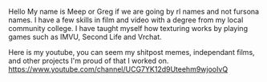 Hello
My name is Meep or Greg if we are going by rl names and not fursona names. 
I have a few skills in film and video with a degree from my local community college. 
I have taught myself how texturing works by playing games such as IMVU, Second Life and Vrchat. 

Here is my youtube, you can seem my shitpost memes, independant films, and other projects I'm proud of that I worked on. 
https://www.youtube.com/channel/UCG7YK12d9Uteehm9wjooIvQ
